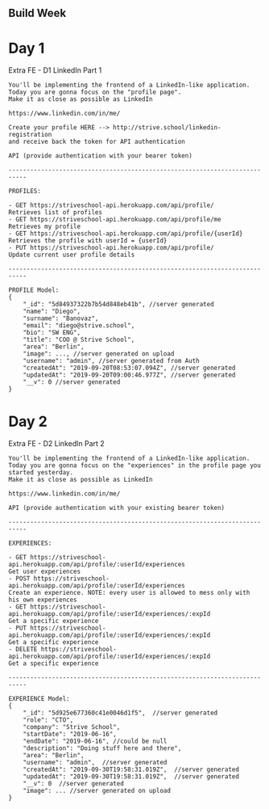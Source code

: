 ## Build Week  
 
 # Day 1
 Extra FE - D1 LinkedIn Part 1

    You'll be implementing the frontend of a LinkedIn-like application.
    Today you are gonna focus on the "profile page".
    Make it as close as possible as LinkedIn
    
    https://www.linkedin.com/in/me/

    Create your profile HERE --> http://strive.school/linkedin-registration
    and receive back the token for API authentication

    API (provide authentication with your bearer token)

    ---------------------------------------------------------------------------

    PROFILES:

    - GET https://striveschool-api.herokuapp.com/api/profile/ 
    Retrieves list of profiles
    - GET https://striveschool-api.herokuapp.com/api/profile/me
    Retrieves my profile
    - GET https://striveschool-api.herokuapp.com/api/profile/{userId}
    Retrieves the profile with userId = {userId}
    - PUT https://striveschool-api.herokuapp.com/api/profile/
    Update current user profile details
    
    ---------------------------------------------------------------------------

    PROFILE Model:
    {
        "_id": "5d84937322b7b54d848eb41b", //server generated
        "name": "Diego",
        "surname": "Banovaz",
        "email": "diego@strive.school",
        "bio": "SW ENG",
        "title": "COO @ Strive School",
        "area": "Berlin",
        "image": ..., //server generated on upload
        "username": "admin", //server generated from Auth
        "createdAt": "2019-09-20T08:53:07.094Z", //server generated
        "updatedAt": "2019-09-20T09:00:46.977Z", //server generated
        "__v": 0 //server generated
    }
    
    
# Day 2
Extra FE - D2 LinkedIn Part 2

    You'll be implementing the frontend of a LinkedIn-like application.
    Today you are gonna focus on the "experiences" in the profile page you started yesterday.
    Make it as close as possible as LinkedIn
    
    https://www.linkedin.com/in/me/

    API (provide authentication with your existing bearer token)

    ---------------------------------------------------------------------------

    EXPERIENCES:

    - GET https://striveschool-api.herokuapp.com/api/profile/:userId/experiences
    Get user experiences
    - POST https://striveschool-api.herokuapp.com/api/profile/:userId/experiences
    Create an experience. NOTE: every user is allowed to mess only with his own experiences
    - GET https://striveschool-api.herokuapp.com/api/profile/:userId/experiences/:expId
    Get a specific experience
    - PUT https://striveschool-api.herokuapp.com/api/profile/:userId/experiences/:expId
    Get a specific experience
    - DELETE https://striveschool-api.herokuapp.com/api/profile/:userId/experiences/:expId
    Get a specific experience
    
    ---------------------------------------------------------------------------

    EXPERIENCE Model:
    {
        "_id": "5d925e677360c41e0046d1f5",  //server generated
        "role": "CTO",
        "company": "Strive School",
        "startDate": "2019-06-16",
        "endDate": "2019-06-16", //could be null
        "description": "Doing stuff here and there",
        "area": "Berlin",
        "username": "admin",  //server generated
        "createdAt": "2019-09-30T19:58:31.019Z",  //server generated
        "updatedAt": "2019-09-30T19:58:31.019Z",  //server generated
        "__v": 0  //server generated
        "image": ... //server generated on upload
    }
